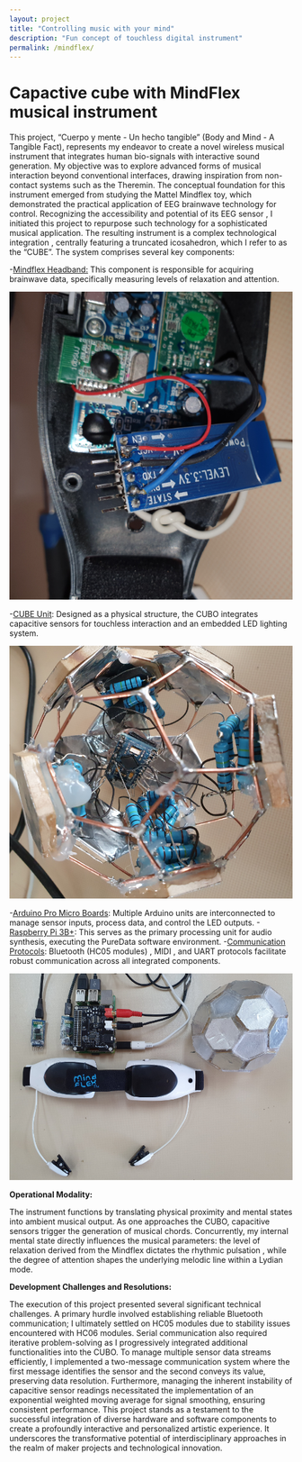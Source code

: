 ```yaml
---
layout: project
title: "Controlling music with your mind"
description: "Fun concept of touchless digital instrument"
permalink: /mindflex/
---
```


# Capactive cube with MindFlex musical instrument

This project, “Cuerpo y mente - Un hecho tangible” (Body and Mind - A Tangible Fact), represents my endeavor to create a novel wireless musical instrument that integrates human bio-signals with interactive sound generation. My objective was to explore advanced forms of musical interaction beyond conventional interfaces, drawing inspiration from non-contact systems such as the Theremin. The conceptual foundation for this instrument emerged from studying the Mattel Mindflex toy, which demonstrated the practical application of EEG brainwave technology for control. Recognizing the accessibility and potential of its EEG sensor , I initiated this project to repurpose such technology for a sophisticated musical application. The resulting instrument is a complex technological integration , centrally featuring a truncated icosahedron, which I refer to as the “CUBE”. The system comprises several key components: 

-<u>Mindflex Headband:</u> This component is responsible for acquiring brainwave data, specifically measuring levels of relaxation and attention.

![Mindflex](/assets/img/mindflex/mindflex.png)

-<u>CUBE Unit</u>: Designed as a physical structure, the CUBO integrates capacitive sensors for touchless interaction and an embedded LED lighting system.

![Cube](/assets/img/mindflex/cube.png)

-<u>Arduino Pro Micro Boards</u>: Multiple Arduino units are interconnected to manage sensor inputs, process data, and control the LED outputs.
-<u>Raspberry Pi 3B+</u>: This serves as the primary processing unit for audio synthesis, executing the PureData software environment.
-<u>Communication Protocols</u>: Bluetooth (HC05 modules) , MIDI , and UART protocols facilitate robust communication across all integrated components.

![All together](/assets/img/mindflex/music_with_your_mind.png)

**Operational Modality:**

The instrument functions by translating physical proximity and mental states into ambient musical output. As one approaches the CUBO, capacitive sensors trigger the generation of musical chords. Concurrently, my internal mental state directly influences the musical parameters: the level of relaxation derived from the Mindflex dictates the rhythmic pulsation , while the degree of attention shapes the underlying melodic line within a Lydian mode.

**Development Challenges and Resolutions:**

The execution of this project presented several significant technical challenges. A primary hurdle involved establishing reliable Bluetooth communication; I ultimately settled on HC05 modules due to stability issues encountered with HC06 modules. Serial communication also required iterative problem-solving as I progressively integrated additional functionalities into the CUBO. To manage multiple sensor data streams efficiently, I implemented a two-message communication system where the first message identifies the sensor and the second conveys its value, preserving data resolution. Furthermore, managing the inherent instability of capacitive sensor readings necessitated the implementation of an exponential weighted moving average for signal smoothing, ensuring consistent performance. This project stands as a testament to the successful integration of diverse hardware and software components to create a profoundly interactive and personalized artistic experience. It underscores the transformative potential of interdisciplinary approaches in the realm of maker projects and technological innovation.
